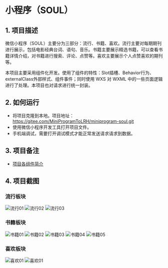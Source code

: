 # 小程序（SOUL）

## 1. 项目描述

微信小程序（SOUL）主要分为三部分：流行、书籍、喜欢。流行主要对每期期刊进行展示，包括电影经典台词、语句、音乐。书籍主要展示精选书籍，可以查看书籍详情介绍，对书籍进行搜索、评论、点赞等。喜欢主要展示个人点赞喜欢的期刊等。

本项目主要采用组件化开发。使用了组件的特性：Slot插槽、Behavior行为、externalClass外部样式、组件事件；同时使用 WXS 对 WXML 中的一些页面逻辑进行了处理。本项目也对请求进行统一封装。

## 2. 如何运行

+ 将项目克隆到本地。项目地址：<https://gitee.com/MiniProgramToLRH/miniprogram-soul.git>
+ 使用微信小程序开发工具打开项目文件。
+ 手机端调试，需要打开调试模式才能正常发送请求请求到数据。

## 3. 项目备注

+ [项目各组件简介](./readme/项目组件简介.md)

## 4. 项目截图

### 流行板块

![流行01](./readme/images/liuxing01.png) ![流行02](./readme/images/liuxing02.png) ![流行03](./readme/images/liuxing03.png)

### 书籍板块

![书籍01](./readme/images/shuji01.png) ![书籍02](./readme/images/shuji02.png) ![书籍03](./readme/images/shuji03.png) ![书籍04](./readme/images/shuji04.png) ![书籍05](./readme/images/shuji05.png)

### 喜欢板块

![喜欢01](./readme/images/my01.png) ![喜欢01](./readme/images/my02.png)